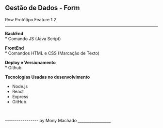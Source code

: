 Gestão de Dados - Form
----------------------
Rvw Protótipo Feature 1.2
**************************

<p>
  <b> BackEnd</b> <br/>
° Comando JS (Java Script)
  </p>    

<p>
<b> FrontEnd </b> <br/>
° Comandos HTML e CSS (Marcação de Texto)
 </p>

<p>
<b> Deploy e Versionamento </b> <br/>
° Github

<p>
<b> Tecnologías Usadas no desenvolvimento </b> <br/>
  <ul>
    <li> Node.js </li>
    <li> React </li>
    <li> Express </li>
    <li> GitHub </li>
  </ul>
</p>

</br>
<p>
-----------------
 by Mony Machado
_________________
  
</p>
